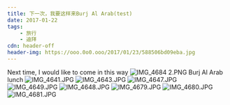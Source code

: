 ```yaml
---
title: 下一次，我要这样来Burj Al Arab(test)
date: 2017-01-22
tags:
	- 旅行
	- 迪拜
cdn: header-off
header-img: https://ooo.0o0.ooo/2017/01/23/588506bd09eba.jpg
---
```

Next time, I would like to come in this way
![IMG_4684 2.PNG](https://ooo.0o0.ooo/2017/01/23/588503dfa7df5.png)
Burj Al Arab lunch
![IMG_4641.JPG](https://ooo.0o0.ooo/2017/01/23/5884fcf3c81fb.jpg)
![IMG_4643.JPG](https://ooo.0o0.ooo/2017/01/23/5884fcef566a9.jpg)
![IMG_4647.JPG](https://ooo.0o0.ooo/2017/01/23/5884fcf38d146.jpg)
![IMG_4649.JPG](https://ooo.0o0.ooo/2017/01/23/5884fcf3b8dbd.jpg)
![IMG_4648.JPG](https://ooo.0o0.ooo/2017/01/23/5884fcf43ca35.jpg)
![IMG_4679.JPG](https://ooo.0o0.ooo/2017/01/23/5884fcf3d17da.jpg)
![IMG_4680.JPG](https://ooo.0o0.ooo/2017/01/23/5884fcf2c752c.jpg)
![IMG_4681.JPG](https://ooo.0o0.ooo/2017/01/23/5884fcf362385.jpg)
